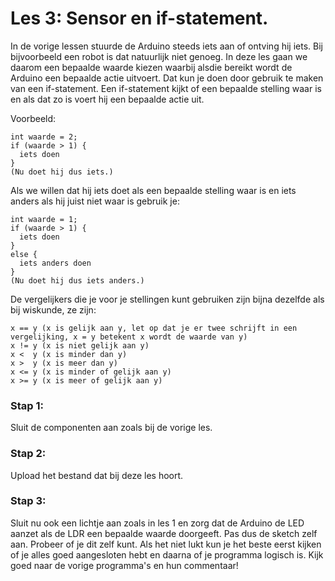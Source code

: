 # Les 3: Sensor en if-statement.
In de vorige lessen stuurde de Arduino steeds iets aan of ontving hij iets. Bij bijvoorbeeld een robot is dat natuurlijk niet genoeg. In deze les gaan we daarom een bepaalde waarde kiezen waarbij alsdie bereikt wordt de Arduino een bepaalde actie uitvoert. Dat kun je doen door gebruik te maken van een if-statement. Een if-statement kijkt of een bepaalde stelling waar is en als dat zo is voert hij een bepaalde actie uit.

Voorbeeld:
```
int waarde = 2;
if (waarde > 1) {
  iets doen
}
(Nu doet hij dus iets.)
```
Als we willen dat hij iets doet als een bepaalde stelling waar is en iets anders als hij juist niet waar is gebruik je:
```
int waarde = 1;
if (waarde > 1) {
  iets doen
}
else {
  iets anders doen
}
(Nu doet hij dus iets anders.)
```
De vergelijkers die je voor je stellingen kunt gebruiken zijn bijna dezelfde als bij wiskunde, ze zijn:
``` 
x == y (x is gelijk aan y, let op dat je er twee schrijft in een vergelijking, x = y betekent x wordt de waarde van y)
x != y (x is niet gelijk aan y)
x <  y (x is minder dan y)
x >  y (x is meer dan y)
x <= y (x is minder of gelijk aan y)
x >= y (x is meer of gelijk aan y)
```
### Stap 1:
Sluit de componenten aan zoals bij de vorige les.

### Stap 2:
Upload het bestand dat bij deze les hoort.

### Stap 3:
Sluit nu ook een lichtje aan zoals in les 1 en zorg dat de Arduino de LED aanzet als de LDR een bepaalde waarde doorgeeft. Pas dus de sketch zelf aan.
Probeer of je dit zelf kunt. Als het niet lukt kun je het beste eerst kijken of je alles goed aangesloten hebt en daarna of je programma logisch is. Kijk goed naar de vorige programma's en hun commentaar!
